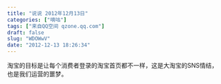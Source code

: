 ```yaml
---
title: "说说 2012年12月13日"
categories: ["嘀咕"]
tags: ["来自QQ空间 qzone.qq.com"]
draft: false
slug: "WDOWwV"
date: "2012-12-13 18:26:34"
---
```


淘宝的目标是让每个消费者登录的淘宝首页都不一样，这是大淘宝的SNS情结，也是我们运营的噩梦。
